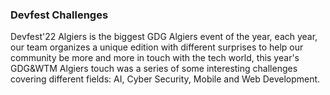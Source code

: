 ### Devfest Challenges

Devfest'22 Algiers is the biggest GDG Algiers event of the year, each year, our team organizes a unique edition with different surprises to help our community be more and more in touch with the tech world, this year's GDG&WTM Algiers touch was a series of some interesting challenges covering different fields: AI, Cyber Security, Mobile and Web Development.
